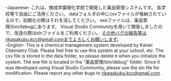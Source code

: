 -Japanese-
これは、開成学園理化学部で開発した薬品管理システムです。
各学校等で自由にご活用ください。
dataフォルダの中にcsvファイルが格納されているので、初期化の際はそれを消してください。
exeファイルは、薬品管理/bin/debugにあります。
Visual Studio Communityを用いて開発しましたので、改造の際はslnファイルをご利用ください。
その他バグの報告等はrikagakubu.kcc@gmail.comまでよろしくお願いします。  
-English-
This is a chemical management system developed by Kaisei Chemistry Club.
Please feel free to use this system at your school, etc.
The csv file is stored in the data folder, so please delete it when you initialize the system.
The exe file is located in the "薬品管理/bin/debug" folder.
Since it was developed using Visual Studio Community, please use the sln file for modification.
Please report any other bugs to rikagakubu.kcc@gmail.com .
